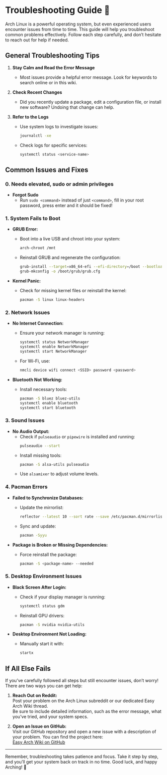 # Troubleshooting Guide 🔧

Arch Linux is a powerful operating system, but even experienced users encounter issues from time to time. This guide will help you troubleshoot common problems effectively. Follow each step carefully, and don’t hesitate to reach out for help if needed.

## General Troubleshooting Tips
1. **Stay Calm and Read the Error Message**  
   - Most issues provide a helpful error message. Look for keywords to search online or in this wiki.

2. **Check Recent Changes**  
   - Did you recently update a package, edit a configuration file, or install new software? Undoing that change can help.

3. **Refer to the Logs**  
   - Use system logs to investigate issues:
     ```bash
     journalctl -xe
     ```
   - Check logs for specific services:
     ```bash
     systemctl status <service-name>
     ```

## Common Issues and Fixes

### 0. Needs elevated, sudo or admin privileges
- **Forgot Sudo**
  - Run ```sudo <command>``` instead of just ```<command>```, fill in your root password, press enter and it should be fixed!

### 1. System Fails to Boot
- **GRUB Error:**
  - Boot into a live USB and chroot into your system:
    ```bash
    arch-chroot /mnt
    ```
  - Reinstall GRUB and regenerate the configuration:
    ```bash
    grub-install --target=x86_64-efi --efi-directory=/boot --bootloader-id=GRUB
    grub-mkconfig -o /boot/grub/grub.cfg
    ```

- **Kernel Panic:**
  - Check for missing kernel files or reinstall the kernel:
    ```bash
    pacman -S linux linux-headers
    ```

### 2. Network Issues
- **No Internet Connection:**
  - Ensure your network manager is running:
    ```bash
    systemctl status NetworkManager
    systemctl enable NetworkManager
    systemctl start NetworkManager
    ```
  - For Wi-Fi, use:
    ```bash
    nmcli device wifi connect <SSID> password <password>
    ```

- **Bluetooth Not Working:**
  - Install necessary tools:
    ```bash
    pacman -S bluez bluez-utils
    systemctl enable bluetooth
    systemctl start bluetooth
    ```

### 3. Sound Issues
- **No Audio Output:**
  - Check if `pulseaudio` or `pipewire` is installed and running:
    ```bash
    pulseaudio --start
    ```
  - Install missing tools:
    ```bash
    pacman -S alsa-utils pulseaudio
    ```
  - Use `alsamixer` to adjust volume levels.

### 4. Pacman Errors
- **Failed to Synchronize Databases:**
  - Update the mirrorlist:
    ```bash
    reflector --latest 10 --sort rate --save /etc/pacman.d/mirrorlist
    ```
  - Sync and update:
    ```bash
    pacman -Syyu
    ```

- **Package is Broken or Missing Dependencies:**
  - Force reinstall the package:
    ```bash
    pacman -S <package-name> --needed
    ```

### 5. Desktop Environment Issues
- **Black Screen After Login:**
  - Check if your display manager is running:
    ```bash
    systemctl status gdm
    ```
  - Reinstall GPU drivers:
    ```bash
    pacman -S nvidia nvidia-utils
    ```

- **Desktop Environment Not Loading:**
  - Manually start it with:
    ```bash
    startx
    ```

## If All Else Fails
If you’ve carefully followed all steps but still encounter issues, don’t worry! There are two ways you can get help:
1. **Reach Out on Reddit:**  
   Post your problem on the Arch Linux subreddit or our dedicated Easy Arch Wiki thread.  
   Be sure to include detailed information, such as the error message, what you’ve tried, and your system specs.

2. **Open an Issue on GitHub:**  
   Visit our GitHub repository and open a new issue with a description of your problem. You can find the project here:  
   [Easy Arch Wiki on GitHub](https://github.com/JasperBroeck/Easy-ArchWiki)

---

Remember, troubleshooting takes patience and focus. Take it step by step, and you’ll get your system back on track in no time. Good luck, and happy Arching! 🎉
